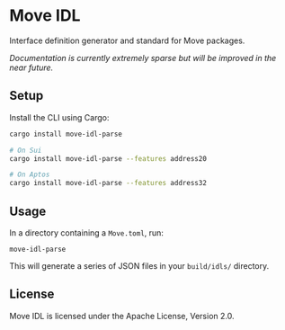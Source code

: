 # Move IDL

Interface definition generator and standard for Move packages.

_Documentation is currently extremely sparse but will be improved in the near future._

## Setup

Install the CLI using Cargo:

```bash
cargo install move-idl-parse

# On Sui
cargo install move-idl-parse --features address20

# On Aptos
cargo install move-idl-parse --features address32
```

## Usage

In a directory containing a `Move.toml`, run:

```
move-idl-parse
```

This will generate a series of JSON files in your `build/idls/` directory.

## License

Move IDL is licensed under the Apache License, Version 2.0.

